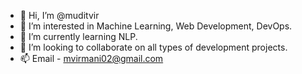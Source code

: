 - 👋 Hi, I’m @muditvir
- 👀 I’m interested in Machine Learning, Web Development, DevOps.
- 🌱 I’m currently learning NLP.
- 💞️ I’m looking to collaborate on all types of development projects.
- 📫 Email - mvirmani02@gmail.com

<!---
muditvir/muditvir is a ✨ special ✨ repository because its `README.md` (this file) appears on your GitHub profile.
You can click the Preview link to take a look at your changes.
--->
